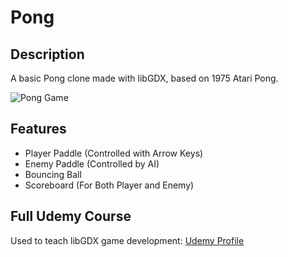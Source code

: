 # Pong
## Description
A basic Pong clone made with libGDX, based on 1975 Atari Pong.

![Pong Game](https://i.ytimg.com/vi/N4mYYGykz7E/hq720.jpg?sqp=-oaymwEhCK4FEIIDSFryq4qpAxMIARUAAAAAGAElAADIQj0AgKJD&rs=AOn4CLDGh-njhoUFNkzVCxGgniantkl2RQ)

## Features
* Player Paddle (Controlled with Arrow Keys)
* Enemy Paddle (Controlled by AI)
* Bouncing Ball
* Scoreboard (For Both Player and Enemy)
 
## Full Udemy Course
Used to teach libGDX game development:
[Udemy Profile](https://www.udemy.com/user/david-jerzak/)
